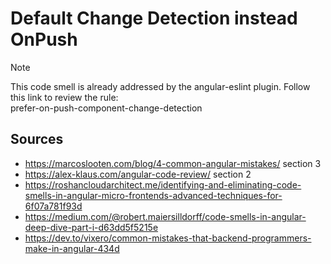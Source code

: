 # Default Change Detection instead OnPush
> [!Note]
> This code smell is already addressed by the angular-eslint plugin.
> Follow this link to review the rule:\
> prefer-on-push-component-change-detection
## Sources
- https://marcoslooten.com/blog/4-common-angular-mistakes/ section 3
- https://alex-klaus.com/angular-code-review/ section 2
- https://roshancloudarchitect.me/identifying-and-eliminating-code-smells-in-angular-micro-frontends-advanced-techniques-for-6f07a781f93d 
- https://medium.com/@robert.maiersilldorff/code-smells-in-angular-deep-dive-part-i-d63dd5f5215e 
- https://dev.to/vixero/common-mistakes-that-backend-programmers-make-in-angular-434d 